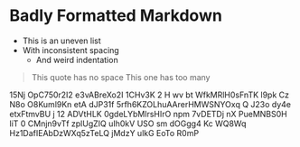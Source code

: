 #  Badly  Formatted  Markdown    

*  This is an uneven list
* With inconsistent spacing
   *    And weird indentation

>This quote has no space
>   This one has too many

15Nj OpC750r2I2 e3vABreXo2I 1CHv3K 2 H wv bt  WfkMRlH0sFnTK l9pk Cz N8o
O8Kuml9Kn etA  dJP31f 5rfh6KZOLhuAArerHMWSNYOxq Q J23o dy4e etxFtmvBU  j 12 ADVtHLK  0gdeLYbMlrsHIrO  npm 7vDETDj nX  PueMNBS0H
 liT 0 CMnjn9vTf zplUgZIQ uIh0kV  USO sm dOGgg4 Kc  WQ8Wq Hz1DafIEAbDzWXq5zTeLQ jMdzY ulkG EoTo R0mP